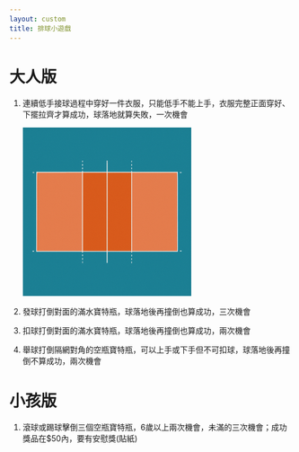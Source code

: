 ```yaml
---
layout: custom
title: 排球小遊戲
---
```


# 大人版
1. 連續低手接球過程中穿好一件衣服，只能低手不能上手，衣服完整正面穿好、下擺拉齊才算成功，球落地就算失敗，一次機會

    <img src="images/court.png" alt="參考圖片" width="300">

2. 發球打倒對面的滿水寶特瓶，球落地後再撞倒也算成功，三次機會
3. 扣球打倒對面的滿水寶特瓶，球落地後再撞倒也算成功，兩次機會
4. 舉球打倒隔網對角的空瓶寶特瓶，可以上手或下手但不可扣球，球落地後再撞倒不算成功，兩次機會

# 小孩版
1. 滾球或踢球擊倒三個空瓶寶特瓶，6歲以上兩次機會，未滿的三次機會；成功獎品在$50內，要有安慰獎(貼紙)
